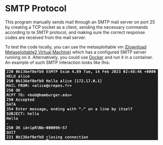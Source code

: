 # SMTP Protocol
This program manually sends mail through an SMTP mail server
on port 25 by creating a TCP socket as a client, sending 
the necessary commands according to te SMTP protocol, and making sure
the correct response codes are received from the mail server.

To test the code locally, you can use the metasploitable vm
[(Download Metasploitable2 Virtual Machine)](https://sourceforge.net/projects/metasploitable/files/latest/download)
which has a configured SMTP server running on it. Alternatively, you could
use [Docker](https://www.docker.com/products/docker-desktop/) 
and run it in a container. An example of such SMTP
interaction looks like this:

![](example-exchange.png)